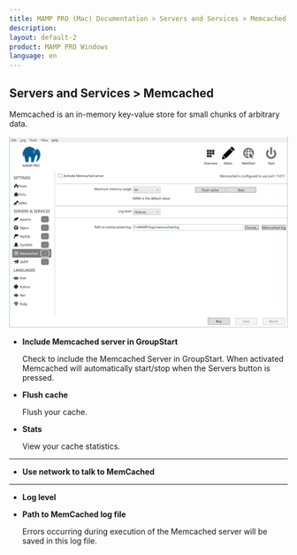 ```yaml
---
title: MAMP PRO (Mac) Documentation > Servers and Services > Memcached
description: 
layout: default-2
product: MAMP PRO Windows
language: en
---
```


## Servers and Services > Memcached

Memcached is an in-memory key-value store for small chunks of arbitrary data.

![MAMP](/en/MAMP-PRO-Windows/Servers-and-Services/Memcached/memCached.png)

*  **Include Memcached server in GroupStart**  

    Check to include the Memcached Server in GroupStart. When activated Memcached will automatically start/stop when the  Servers button is pressed.

*  **Flush cache**

    Flush your cache.

*  **Stats**

    View your cache statistics.

---

*  **Use network to talk to MemCached**

---

*  **Log level**

*  **Path to MemCached log file**

    Errors occurring during execution of the Memcached server will be saved in this log file.

